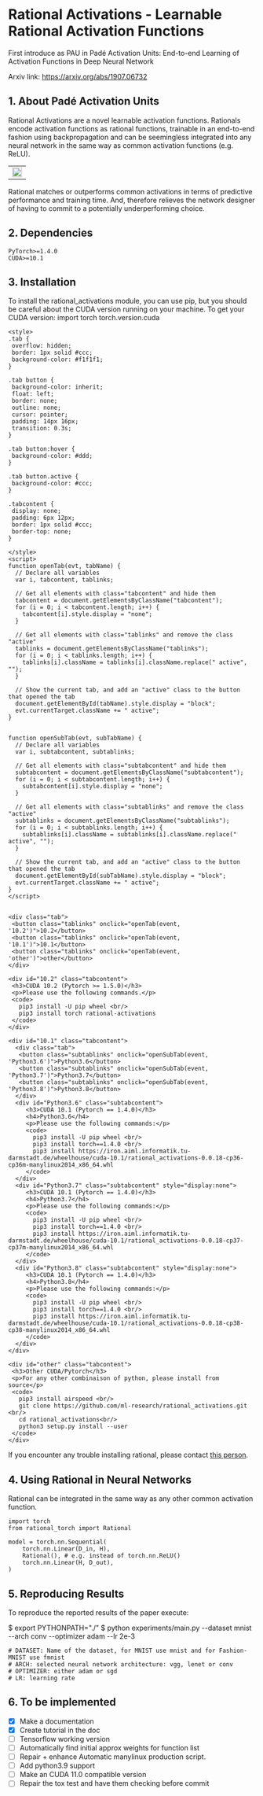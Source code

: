 # Rational Activations - Learnable Rational Activation Functions
First introduce as PAU in Padé Activation Units: End-to-end Learning of Activation Functions in Deep Neural Network

Arxiv link: https://arxiv.org/abs/1907.06732

## 1. About Padé Activation Units

Rational Activations are a novel learnable activation functions. Rationals encode activation functions as rational functions, trainable in an end-to-end fashion using backpropagation and can be seemingless integrated into any neural network in the same way as common activation functions (e.g. ReLU).

<table border="0">
<tr>
    <td>
    <img src="./images/results.png" width="100%" />
    </td>
</tr>
</table>

Rational matches or outperforms common activations in terms of predictive performance and training time.
And, therefore relieves the network designer of having to commit to a potentially underperforming choice.

## 2. Dependencies
    PyTorch>=1.4.0
    CUDA>=10.1


## 3. Installation

To install the rational_activations module, you can use pip, but you should be careful about the CUDA version running on your machine.
To get your CUDA version:
    import torch
    torch.version.cuda

    <style>
    .tab {
     overflow: hidden;
     border: 1px solid #ccc;
     background-color: #f1f1f1;
    }

    .tab button {
     background-color: inherit;
     float: left;
     border: none;
     outline: none;
     cursor: pointer;
     padding: 14px 16px;
     transition: 0.3s;
    }

    .tab button:hover {
     background-color: #ddd;
    }

    .tab button.active {
     background-color: #ccc;
    }

    .tabcontent {
     display: none;
     padding: 6px 12px;
     border: 1px solid #ccc;
     border-top: none;
    }

    </style>
    <script>
    function openTab(evt, tabName) {
      // Declare all variables
      var i, tabcontent, tablinks;

      // Get all elements with class="tabcontent" and hide them
      tabcontent = document.getElementsByClassName("tabcontent");
      for (i = 0; i < tabcontent.length; i++) {
        tabcontent[i].style.display = "none";
      }

      // Get all elements with class="tablinks" and remove the class "active"
      tablinks = document.getElementsByClassName("tablinks");
      for (i = 0; i < tablinks.length; i++) {
        tablinks[i].className = tablinks[i].className.replace(" active", "");
      }

      // Show the current tab, and add an "active" class to the button that opened the tab
      document.getElementById(tabName).style.display = "block";
      evt.currentTarget.className += " active";
    }


    function openSubTab(evt, subTabName) {
      // Declare all variables
      var i, subtabcontent, subtablinks;

      // Get all elements with class="subtabcontent" and hide them
      subtabcontent = document.getElementsByClassName("subtabcontent");
      for (i = 0; i < subtabcontent.length; i++) {
        subtabcontent[i].style.display = "none";
      }

      // Get all elements with class="subtablinks" and remove the class "active"
      subtablinks = document.getElementsByClassName("subtablinks");
      for (i = 0; i < subtablinks.length; i++) {
        subtablinks[i].className = subtablinks[i].className.replace(" active", "");
      }

      // Show the current tab, and add an "active" class to the button that opened the tab
      document.getElementById(subTabName).style.display = "block";
      evt.currentTarget.className += " active";
    }
    </script>


    <div class="tab">
     <button class="tablinks" onclick="openTab(event, '10.2')">10.2</button>
     <button class="tablinks" onclick="openTab(event, '10.1')">10.1</button>
     <button class="tablinks" onclick="openTab(event, 'other')">other</button>
    </div>

    <div id="10.2" class="tabcontent">
     <h3>CUDA 10.2 (Pytorch >= 1.5.0)</h3>
     <p>Please use the following commands.</p>
     <code>
       pip3 install -U pip wheel <br/>
       pip3 install torch rational-activations
     </code>
    </div>

    <div id="10.1" class="tabcontent">
      <div class="tab">
       <button class="subtablinks" onclick="openSubTab(event, 'Python3.6')">Python3.6</button>
       <button class="subtablinks" onclick="openSubTab(event, 'Python3.7')">Python3.7</button>
       <button class="subtablinks" onclick="openSubTab(event, 'Python3.8')">Python3.8</button>
      </div>
      <div id="Python3.6" class="subtabcontent">
         <h3>CUDA 10.1 (Pytorch == 1.4.0)</h3>
         <h4>Python3.6</h4>
         <p>Please use the following commands:</p>
         <code>
           pip3 install -U pip wheel <br/>
           pip3 install torch==1.4.0 <br/>
           pip3 install https://iron.aiml.informatik.tu-darmstadt.de/wheelhouse/cuda-10.1/rational_activations-0.0.18-cp36-cp36m-manylinux2014_x86_64.whl
         </code>
      </div>
      <div id="Python3.7" class="subtabcontent" style="display:none">
         <h3>CUDA 10.1 (Pytorch == 1.4.0)</h3>
         <h4>Python3.7</h4>
         <p>Please use the following commands:</p>
         <code>
           pip3 install -U pip wheel <br/>
           pip3 install torch==1.4.0 <br/>
           pip3 install https://iron.aiml.informatik.tu-darmstadt.de/wheelhouse/cuda-10.1/rational_activations-0.0.18-cp37-cp37m-manylinux2014_x86_64.whl
         </code>
      </div>
      <div id="Python3.8" class="subtabcontent" style="display:none">
         <h3>CUDA 10.1 (Pytorch == 1.4.0)</h3>
         <h4>Python3.8</h4>
         <p>Please use the following commands:</p>
         <code>
           pip3 install -U pip wheel <br/>
           pip3 install torch==1.4.0 <br/>
           pip3 install https://iron.aiml.informatik.tu-darmstadt.de/wheelhouse/cuda-10.1/rational_activations-0.0.18-cp38-cp38-manylinux2014_x86_64.whl
         </code>
      </div>
    </div>

    <div id="other" class="tabcontent">
     <h3>Other CUDA/Pytorch</h3>
     <p>For any other combinaison of python, please install from source</p>
     <code>
       pip3 install airspeed <br/>
       git clone https://github.com/ml-research/rational_activations.git <br/>
       cd rational_activations<br/>
       python3 setup.py install --user
     </code>
    </div>


If you encounter any trouble installing rational, please contact [this person](quentin.delfosse@cs.tu-darmstadt.de).

## 4. Using Rational in Neural Networks

Rational can be integrated in the same way as any other common activation function.

~~~~
import torch
from rational_torch import Rational

model = torch.nn.Sequential(
    torch.nn.Linear(D_in, H),
    Rational(), # e.g. instead of torch.nn.ReLU()
    torch.nn.Linear(H, D_out),
)
~~~~

## 5. Reproducing Results

To reproduce the reported results of the paper execute:

$ export PYTHONPATH="./"
$ python experiments/main.py --dataset mnist --arch conv --optimizer adam --lr 2e-3

    # DATASET: Name of the dataset, for MNIST use mnist and for Fashion-MNIST use fmnist
    # ARCH: selected neural network architecture: vgg, lenet or conv
    # OPTIMIZER: either adam or sgd
    # LR: learning rate


## 6. To be implemented
- [X] Make a documentation
- [X] Create tutorial in the doc
- [ ] Tensorflow working version
- [ ] Automatically find initial approx weights for function list
- [ ] Repair + enhance Automatic manylinux production script.
- [ ] Add python3.9 support
- [ ] Make an CUDA 11.0 compatible version
- [ ] Repair the tox test and have them checking before commit

